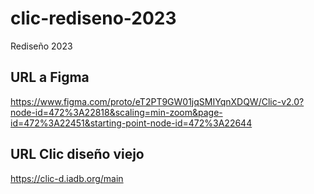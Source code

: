 # clic-rediseno-2023
Rediseño 2023

## URL a Figma
https://www.figma.com/proto/eT2PT9GW01jqSMIYqnXDQW/Clic-v2.0?node-id=472%3A22818&scaling=min-zoom&page-id=472%3A22451&starting-point-node-id=472%3A22644

## URL Clic diseño viejo
https://clic-d.iadb.org/main


